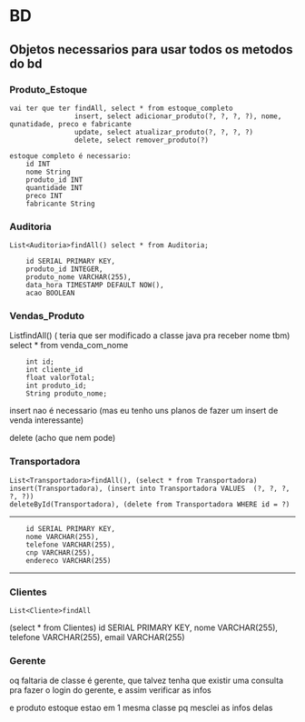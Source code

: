 # BD

## Objetos necessarios para usar todos os metodos do bd





### Produto_Estoque

    vai ter que ter findAll, select * from estoque_completo
                    insert, select adicionar_produto(?, ?, ?, ?), nome, qunatidade, preco e fabricante 
                    update, select atualizar_produto(?, ?, ?, ?)
                    delete, select remover_produto(?)

    estoque completo é necessario:
        id INT
        nome String
        produto_id INT
        quantidade INT
        preco INT
        fabricante String


### Auditoria

    List<Auditoria>findAll() select * from Auditoria;

        id SERIAL PRIMARY KEY,
        produto_id INTEGER,
        produto_nome VARCHAR(255),
        data_hora TIMESTAMP DEFAULT NOW(),
        acao BOOLEAN



### Vendas_Produto

   List<Vendas>findAll() ( teria que ser modificado a classe java pra receber nome tbm)
   select * from venda_com_nome

        int id;
        int cliente_id
        float valorTotal;
        int produto_id;
        String produto_nome;


   insert nao é necessario (mas eu tenho uns planos de fazer um insert de venda interessante)
   
   delete (acho que nem pode)


### Transportadora

    List<Transportadora>findAll(), (select * from Transportadora)
    insert(Transportadora), (insert into Transportadora VALUES  (?, ?, ?, ?, ?))
    deleteById(Transportadora), (delete from Transportadora WHERE id = ?)
---
        id SERIAL PRIMARY KEY,
        nome VARCHAR(255),
        telefone VARCHAR(255),
        cnp VARCHAR(255),
        endereco VARCHAR(255)
---

### Clientes
    
    List<Cliente>findAll

(select * from Clientes)
        id SERIAL PRIMARY KEY,
        nome VARCHAR(255),
        telefone VARCHAR(255),
        email VARCHAR(255)





### Gerente
oq faltaria de classe é gerente, que talvez tenha que existir uma consulta pra fazer o login do gerente, e assim verificar as infos 

e produto estoque estao em 1 mesma classe pq mesclei as infos delas

